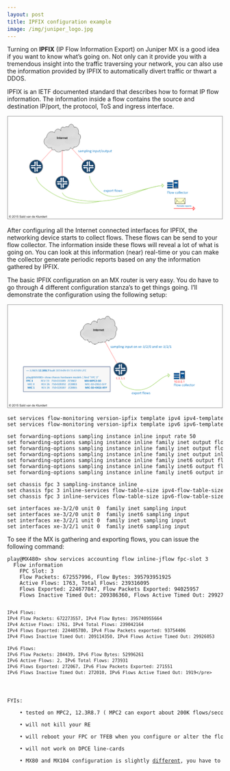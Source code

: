 ```yaml
---
layout: post
title: IPFIX configuration example
image: /img/juniper_logo.jpg
---
```

    
<p>
    Turning on <b>IPFIX</b> (IP Flow Information Export) on Juniper MX is a good idea if you want to know what’s going on.
    Not only can it provide you with a tremendous insight into the traffic traversing your network, you can also use the information provided by IPFIX to automatically divert traffic or thwart a DDOS.                    
</p>
<p>
    IPFIX is an IETF documented standard that describes how to format IP flow information. 
    The information inside a flow contains the source and destination IP/port, the protocol, ToS and ingress interface.
    
</p>


![IPFIX](/img/ipfix-1.png "IPFIX") 

<p>
    After configuring all the Internet connected interfaces for IPFIX, the networking device starts to collect flows.
    These flows can be send to your flow collector. The information inside these flows will reveal a lot of what is going on. You can look at this information (near) real-time or you can make the collector generate periodic reports based on any the information gathered by IPFIX. 
</p>
<p>
    The basic IPFIX configuration on an MX router is very easy. You do have to go through 4 different configuration stanza’s to get things going.  I’ll demonstrate the configuration using the following setup:
</p>
        
![IPFIX](/img/ipfix-2.png "IPFIX") 
   
<pre style="font-size:12px">
set services flow-monitoring version-ipfix template ipv4 ipv4-template
set services flow-monitoring version-ipfix template ipv6 ipv6-template

set forwarding-options sampling instance inline input rate 50
set forwarding-options sampling instance inline family inet output flow-server 10.0.0.1 port 2055
set forwarding-options sampling instance inline family inet output flow-server 10.0.0.1 version-ipfix template ipv4
set forwarding-options sampling instance inline family inet output inline-jflow source-address 1.1.1.1
set forwarding-options sampling instance inline family inet6 output flow-server 10.0.0.1 port 2055
set forwarding-options sampling instance inline family inet6 output flow-server 10.0.0.1 version-ipfix template ipv6
set forwarding-options sampling instance inline family inet6 output inline-jflow source-address 1.1.1.1

set chassis fpc 3 sampling-instance inline
set chassis fpc 3 inline-services flow-table-size ipv4-flow-table-size 5
set chassis fpc 3 inline-services flow-table-size ipv6-flow-table-size 5

set interfaces xe-3/2/0 unit 0  family inet sampling input
set interfaces xe-3/2/0 unit 0  family inet6 sampling input
set interfaces xe-3/2/1 unit 0  family inet sampling input
set interfaces xe-3/2/1 unit 0  family inet6 sampling input
</pre>                
<p>
    To see if the MX is gathering and exporting flows, you can issue the following command:
</p>
<pre style="font-size:12px">
play@MX480> show services accounting flow inline-jflow fpc-slot 3
  Flow information
    FPC Slot: 3
    Flow Packets: 672557996, Flow Bytes: 395793951925
    Active Flows: 1763, Total Flows: 239316095
    Flows Exported: 224677847, Flow Packets Exported: 94025957
    Flows Inactive Timed Out: 209386360, Flows Active Timed Out: 29927972

    IPv4 Flows:
    IPv4 Flow Packets: 672273557, IPv4 Flow Bytes: 395740955664
    IPv4 Active Flows: 1761, IPv4 Total Flows: 239042164
    IPv4 Flows Exported: 224405780, IPv4 Flow Packets exported: 93754406
    IPv4 Flows Inactive Timed Out: 209114350, IPv4 Flows Active Timed Out: 29926053

    IPv6 Flows:
    IPv6 Flow Packets: 284439, IPv6 Flow Bytes: 52996261
    IPv6 Active Flows: 2, IPv6 Total Flows: 273931
    IPv6 Flows Exported: 272067, IPv6 Flow Packets Exported: 271551
    IPv6 Flows Inactive Timed Out: 272010, IPv6 Flows Active Timed Out: 1919</pre>
<p>
FYIs:
<br>&nbsp;&nbsp;&nbsp;&nbsp;&bull; tested on MPC2, 12.3R8.7 ( MPC2 can export about 200K flows/second, MPC3 400k)
<br>&nbsp;&nbsp;&nbsp;&nbsp;&bull; will not kill your RE
<br>&nbsp;&nbsp;&nbsp;&nbsp;&bull; will reboot your FPC or TFEB when you configure or alter the flow-table size
<br>&nbsp;&nbsp;&nbsp;&nbsp;&bull; will not work on DPCE line-cards
<br>&nbsp;&nbsp;&nbsp;&nbsp;&bull; MX80 and MX104 configuration is slightly <a href="http://www.juniper.net/techpubs/en_US/junos14.2/topics/task/configuration/inline-flow-monitoring-mx80.html">different</a>, you have to reference the tfeb in the chassis stanza
</p>
                